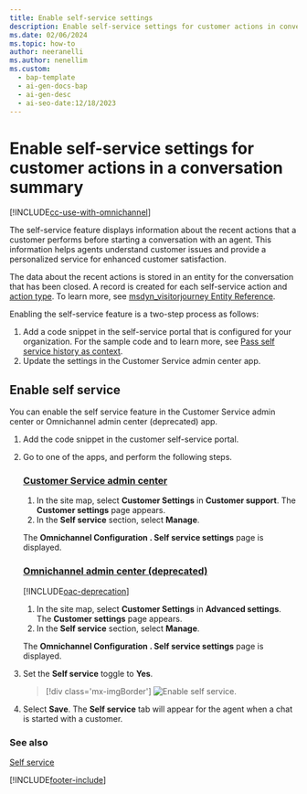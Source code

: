 ```yaml
---
title: Enable self-service settings
description: Enable self-service settings for customer actions in conversations to help agents understand customer issues and provide personalized service.
ms.date: 02/06/2024
ms.topic: how-to
author: neeranelli
ms.author: nenellim
ms.custom:
  - bap-template
  - ai-gen-docs-bap
  - ai-gen-desc
  - ai-seo-date:12/18/2023
---
```


# Enable self-service settings for customer actions in a conversation summary

[!INCLUDE[cc-use-with-omnichannel](../../includes/cc-use-with-omnichannel.md)]

The self-service feature displays information about the recent actions that a customer performs before starting a conversation with an agent. This information helps agents understand customer issues and provide a personalized service for enhanced customer satisfaction.

The data about the recent actions is stored in an entity for the conversation that has been closed. A record is created for each self-service action and [action type](../use/oc-customer-summary.md#view-self-service). To learn more, see [msdyn_visitorjourney Entity Reference](../develop/reference/entities/msdyn_visitorjourney.md).

Enabling the self-service feature is a two-step process as follows:
1. Add a code snippet in the self-service portal that is configured for your organization. For the sample code and to learn more, see [Pass self service history as context](../develop/reference/methods/setContextProvider.md#pass-customers-self-service-as-context).
2. Update the settings in the Customer Service admin center app.

## Enable self service

You can enable the self service feature in the Customer Service admin center or Omnichannel admin center (deprecated) app.

1. Add the code snippet in the customer self-service portal.

1. Go to one of the apps, and perform the following steps.
   
   ### [Customer Service admin center](#tab/customerserviceadmincenter)

     1. In the site map, select **Customer Settings** in **Customer support**. The **Customer settings** page appears.
     1. In the **Self service** section, select **Manage**.

     The **Omnichannel Configuration . Self service settings** page is displayed.      

   ### [Omnichannel admin center (deprecated)](#tab/omnichanneladmincenter)

      [!INCLUDE[oac-deprecation](../../includes/oac-deprecation.md)]
    
     1. In the site map, select **Customer Settings** in **Advanced settings**. The **Customer settings** page appears.
     2. In the **Self service** section, select **Manage**.

      The **Omnichannel Configuration . Self service settings** page is displayed.

3. Set the **Self service** toggle to **Yes**.

   > [!div class='mx-imgBorder']
   > ![Enable self service.](../media/enable-self-service.png "Enable self service")
 
6. Select **Save**. The **Self service** tab will appear for the agent when a chat is started with a customer.

### See also

[Self service](../use/oc-customer-summary.md#view-self-service)


[!INCLUDE[footer-include](../../includes/footer-banner.md)]
